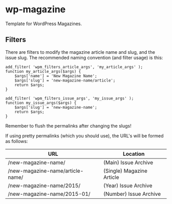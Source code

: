 # wp-magazine
Template for WordPress Magazines.

## Filters

There are filters to modify the magazine article name and slug, and the issue slug. The recommended naming convention (and filter usage) is this:

    add_filter( 'wpm_filters_article_args', 'my_article_args' );
    function my_article_args($args) {
        $args['name'] = 'New Magazine Name';
        $args['slug'] = 'new-magazine-name/article';
        return $args;
    }

    add_filter( 'wpm_filters_issue_args', 'my_issue_args' );
    function my_issue_args($args) {
        $args['slug'] = 'new-magazine-name';
        return $args;
    }

Remember to flush the permalinks after changing the slugs!

If using pretty permalinks (which you should use), the URL's will be formed as follows:

| URL                              | Location                  |
| -------------------------------- | ------------------------- |
| /new-magazine-name/              | (Main) Issue Archive      |
| /new-magazine-name/article-name/ | (Single) Magazine Article |
| /new-magazine-name/2015/         | (Year) Issue Archive      |
| /new-magazine-name/2015-01/       | (Number) Issue Archive    |
